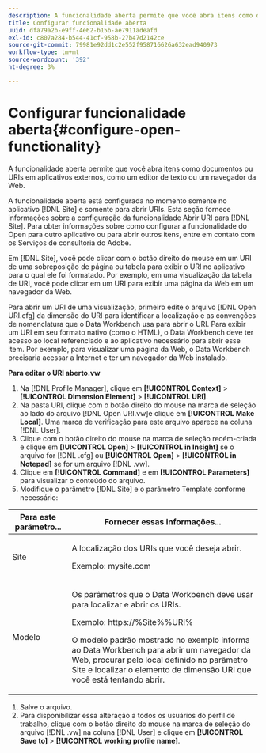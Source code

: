 ```yaml
---
description: A funcionalidade aberta permite que você abra itens como documentos ou URIs em aplicativos externos, como um editor de texto ou um navegador da Web.
title: Configurar funcionalidade aberta
uuid: dfa79a2b-e9ff-4e62-b15b-ae7911adeafd
exl-id: c807a284-b544-41cf-958b-27b47d2142ce
source-git-commit: 79981e92dd1c2e552f958716626a632ead940973
workflow-type: tm+mt
source-wordcount: '392'
ht-degree: 3%

---
```


# Configurar funcionalidade aberta{#configure-open-functionality}

A funcionalidade aberta permite que você abra itens como documentos ou URIs em aplicativos externos, como um editor de texto ou um navegador da Web.

A funcionalidade aberta está configurada no momento somente no aplicativo [!DNL Site] e somente para abrir URIs. Esta seção fornece informações sobre a configuração da funcionalidade Abrir URI para [!DNL Site]. Para obter informações sobre como configurar a funcionalidade do Open para outro aplicativo ou para abrir outros itens, entre em contato com os Serviços de consultoria do Adobe.

Em [!DNL Site], você pode clicar com o botão direito do mouse em um URI de uma sobreposição de página ou tabela para exibir o URI no aplicativo para o qual ele foi formatado. Por exemplo, em uma visualização da tabela de URI, você pode clicar em um URI para exibir uma página da Web em um navegador da Web.

Para abrir um URI de uma visualização, primeiro edite o arquivo [!DNL Open URI.cfg] da dimensão do URI para identificar a localização e as convenções de nomenclatura que o Data Workbench usa para abrir o URI. Para exibir um URI em seu formato nativo (como o HTML), o Data Workbench deve ter acesso ao local referenciado e ao aplicativo necessário para abrir esse item. Por exemplo, para visualizar uma página da Web, o Data Workbench precisaria acessar a Internet e ter um navegador da Web instalado.

**Para editar o URI aberto.vw**

1. Na [!DNL Profile Manager], clique em **[!UICONTROL Context]** > **[!UICONTROL Dimension Element]** > **[!UICONTROL URI]**.
1. Na pasta URI, clique com o botão direito do mouse na marca de seleção ao lado do arquivo [!DNL Open URI.vw]e clique em **[!UICONTROL Make Local]**. Uma marca de verificação para este arquivo aparece na coluna [!DNL User].
1. Clique com o botão direito do mouse na marca de seleção recém-criada e clique em **[!UICONTROL Open]** > **[!UICONTROL in Insight]** se o arquivo for [!DNL .cfg] ou **[!UICONTROL Open]** > **[!UICONTROL in Notepad]** se for um arquivo [!DNL .vw].
1. Clique em **[!UICONTROL Command]** e em **[!UICONTROL Parameters]** para visualizar o conteúdo do arquivo.
1. Modifique o parâmetro [!DNL Site] e o parâmetro Template conforme necessário:

<table id="table_CDB316DB271F476AB9F9B557B86AFD25">
 <thead>
  <tr>
   <th colname="col1" class="entry"> Para este parâmetro... </th>
   <th colname="col2" class="entry"> Fornecer essas informações... </th>
  </tr>
 </thead>
 <tbody>
  <tr>
   <td colname="col1"> <p>Site </p> </td>
   <td colname="col2"> <p>A localização dos URIs que você deseja abrir. </p> <p>Exemplo: mysite.com </p> </td>
  </tr>
  <tr>
   <td colname="col1"> <p>Modelo </p> </td>
   <td colname="col2"> <p>Os parâmetros que o Data Workbench deve usar para localizar e abrir os URIs. </p> <p>Exemplo: <span class="filepath"> https://%Site%%URI%</span> </p> <p>O modelo padrão mostrado no exemplo informa ao Data Workbench para abrir um navegador da Web, procurar pelo local definido no parâmetro <span class="wintitle"> Site</span> e localizar o elemento de dimensão URI que você está tentando abrir. </p> </td>
  </tr>
 </tbody>
</table>

1. Salve o arquivo.
1. Para disponibilizar essa alteração a todos os usuários do perfil de trabalho, clique com o botão direito do mouse na marca de seleção do arquivo [!DNL .vw] na coluna [!DNL User] e clique em **[!UICONTROL Save to]** > **[!UICONTROL working profile name]**.
